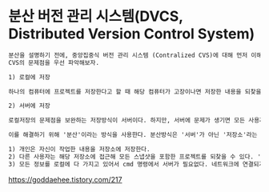 # 분산 버전 관리 시스템(DVCS, Distributed Version Control System)

```xml
분산을 설명하기 전에, 중앙집중식 버전 관리 시스템 (Contralized CVS)에 대해 먼저 이해하는 것이 좋다.
CVS의 문제점을 우선 파악해보자.

1) 로컬에 저장

하나의 컴퓨터에 프로젝트를 저장한다고 할 때 해당 컴퓨터가 고장이나면 저장한 내용을 되찾을 수 없다.

2) 서버에 저장

로컬저장의 문제점을 보완하는 저장방식이 서버이다. 하지만, 서버에 문제가 생기면 모든 사용자가 프로젝트를 날리게된다. 프로젝트 전체(모든 스냅샷 정보)를 되돌릴 방식이 존재하지 않는다.

이를 해결하기 위해 '분산'이라는 방식을 사용한다. 분산방식은 '서버'가 아닌 '저장소'라는 단어를 사용한다.

1) 개인은 자신이 작업한 내용을 저장소에 저장한다. 
2) 다른 사용자는 해당 저장소에 접근해 모든 스냅샷을 포함한 프로젝트를 되찾을 수 있다. '어제 12시까지 작성했던 부분까지만 보여줘'라고 checkout을 할 수 있는 것도 큰 장점이다. 
3) 모든 정보를 로컬에 다 가지고 있어서 cmd 명령에서 서버가 필요없다. 네트워크에 연결되지 않아도 스냅샷으로 checkout할 수 있다.

```

https://goddaehee.tistory.com/217